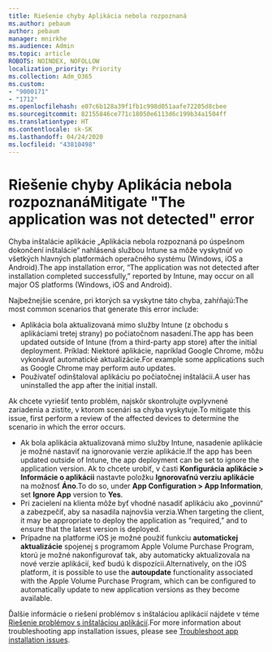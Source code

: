 ```yaml
---
title: Riešenie chyby Aplikácia nebola rozpoznaná
ms.author: pebaum
author: pebaum
manager: mnirkhe
ms.audience: Admin
ms.topic: article
ROBOTS: NOINDEX, NOFOLLOW
localization_priority: Priority
ms.collection: Adm_O365
ms.custom:
- "9000171"
- "1712"
ms.openlocfilehash: e07c6b128a39f1fb1c998d051aafe72205d8cbee
ms.sourcegitcommit: 82155846ce771c18050e6113d6c199b34a1504ff
ms.translationtype: HT
ms.contentlocale: sk-SK
ms.lasthandoff: 04/24/2020
ms.locfileid: "43810498"
---
```

# <a name="mitigate-the-application-was-not-detected-error"></a><span data-ttu-id="f263a-102">Riešenie chyby Aplikácia nebola rozpoznaná</span><span class="sxs-lookup"><span data-stu-id="f263a-102">Mitigate "The application was not detected" error</span></span>

<span data-ttu-id="f263a-103">Chyba inštalácie aplikácie „Aplikácia nebola rozpoznaná po úspešnom dokončení inštalácie“ nahlásená službou Intune sa môže vyskytnúť vo všetkých hlavných platformách operačného systému (Windows, iOS a Android).</span><span class="sxs-lookup"><span data-stu-id="f263a-103">The app installation error, “The application was not detected after installation completed successfully,” reported by Intune, may occur on all major OS platforms (Windows, iOS and Android).</span></span>

<span data-ttu-id="f263a-104">Najbežnejšie scenáre, pri ktorých sa vyskytne táto chyba, zahŕňajú:</span><span class="sxs-lookup"><span data-stu-id="f263a-104">The most common scenarios that generate this error include:</span></span>

- <span data-ttu-id="f263a-105">Aplikácia bola aktualizovaná mimo služby Intune (z obchodu s aplikáciami tretej strany) po počiatočnom nasadení.</span><span class="sxs-lookup"><span data-stu-id="f263a-105">The app has been updated outside of Intune (from a third-party app store) after the initial deployment.</span></span> <span data-ttu-id="f263a-106">Príklad: Niektoré aplikácie, napríklad Google Chrome, môžu vykonávať automatické aktualizácie.</span><span class="sxs-lookup"><span data-stu-id="f263a-106">For example some applications such as Google Chrome may perform auto updates.</span></span>
- <span data-ttu-id="f263a-107">Používateľ odinštaloval aplikáciu po počiatočnej inštalácii.</span><span class="sxs-lookup"><span data-stu-id="f263a-107">A user has uninstalled the app after the initial install.</span></span>

<span data-ttu-id="f263a-108">Ak chcete vyriešiť tento problém, najskôr skontrolujte ovplyvnené zariadenia a zistite, v ktorom scenári sa chyba vyskytuje.</span><span class="sxs-lookup"><span data-stu-id="f263a-108">To mitigate this issue, first perform a review of the affected devices to determine the scenario in which the error occurs.</span></span>

- <span data-ttu-id="f263a-109">Ak bola aplikácia aktualizovaná mimo služby Intune, nasadenie aplikácie je možné nastaviť na ignorovanie verzie aplikácie.</span><span class="sxs-lookup"><span data-stu-id="f263a-109">If the app has been updated outside of Intune, the app deployment can be set to ignore the application version.</span></span> <span data-ttu-id="f263a-110">Ak to chcete urobiť, v časti **Konfigurácia aplikácie > Informácie o aplikácii** nastavte položku **Ignorovaťnú verziu aplikácie** na možnosť **Áno**.</span><span class="sxs-lookup"><span data-stu-id="f263a-110">To do so, under **App Configuration > App Information**, set **Ignore App** version to **Yes**.</span></span>
- <span data-ttu-id="f263a-111">Pri zacielení na klienta môže byť vhodné nasadiť aplikáciu ako „povinnú“ a zabezpečiť, aby sa nasadila najnovšia verzia.</span><span class="sxs-lookup"><span data-stu-id="f263a-111">When targeting the client, it may be appropriate to deploy the application as “required,” and to ensure that the latest version is deployed.</span></span>
- <span data-ttu-id="f263a-112">Prípadne na platforme iOS je možné použiť funkciu **automatickej aktualizácie** spojenej s programom Apple Volume Purchase Program, ktorú je možné nakonfigurovať tak, aby automaticky aktualizovala na nové verzie aplikácií, keď budú k dispozícii.</span><span class="sxs-lookup"><span data-stu-id="f263a-112">Alternatively, on the iOS platform, it is possible to use the **autoupdate** functionality associated with the Apple Volume Purchase Program, which can be configured to automatically update to new application versions as they become available.</span></span>

<span data-ttu-id="f263a-113">Ďalšie informácie o riešení problémov s inštaláciou aplikácií nájdete v téme [Riešenie problémov s inštaláciou aplikácií](https://docs.microsoft.com/intune/troubleshoot-app-install).</span><span class="sxs-lookup"><span data-stu-id="f263a-113">For more information about troubleshooting app installation issues, please see [Troubleshoot app installation issues](https://docs.microsoft.com/intune/troubleshoot-app-install).</span></span>
